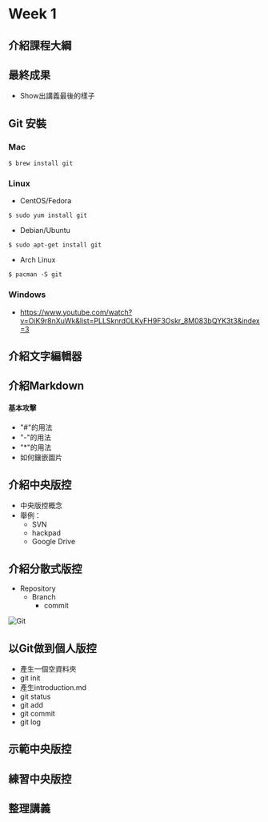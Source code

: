# Week 1

## 介紹課程大綱

## 最終成果
- Show出講義最後的樣子

## Git 安裝
### Mac
  ```
  $ brew install git
  ```
  
### Linux
  * CentOS/Fedora
  ```
  $ sudo yum install git
  ```
  * Debian/Ubuntu
  ```
  $ sudo apt-get install git
  ```
  * Arch Linux
  ```
  $ pacman -S git
  ```

### Windows

- https://www.youtube.com/watch?v=OiK9r8nXuWk&list=PLLSknrdOLKyFH9F3Oskr_8M083bQYK3t3&index=3

## 介紹文字編輯器

## 介紹Markdown
#### 基本攻擊
- "#"的用法
- "-"的用法
- "*"的用法
- 如何鑲嵌圖片

## 介紹中央版控

- 中央版控概念
- 舉例：
  - SVN
  - hackpad
  - Google Drive

## 介紹分散式版控

- Repository
  - Branch
    - commit

![Git](https://docs.google.com/drawings/d/1ZDDzJxOvPusx9N-ssRMJXc_T5wwNUPZ3k8gvmlN3VP8/pub?w=531&h=348)

## 以Git做到個人版控
- 產生一個空資料夾
- git init
- 產生introduction.md
- git status
- git add
- git commit
- git log

## 示範中央版控

## 練習中央版控

## 整理講義
